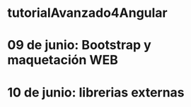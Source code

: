 # tutorialAvanzado4Angular
# 09 de junio: Bootstrap y maquetación WEB
# 10 de junio: librerias externas
